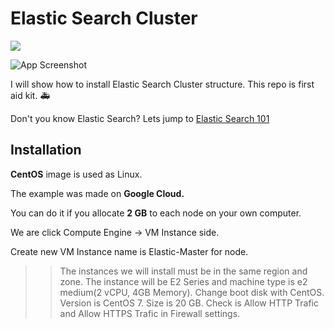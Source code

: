 # Elastic Search Cluster
[![](https://img.shields.io/badge/Documantation-1.0-brightgreen)]()

![App Screenshot](https://www.ozgurozkok.com/wp-content/uploads/2019/12/elasticsearch.png)


I will show how to install Elastic Search Cluster structure. This repo is first aid kit. :ambulance:

Don't you know Elastic Search? Lets jump to [Elastic Search 101](https://towardsdatascience.com/an-overview-on-elasticsearch-and-its-usage-e26df1d1d24a)


## Installation


**CentOS** image is used as Linux.

The example was made on **Google Cloud.**

You can do it if you allocate **2 GB** to each node on your own computer.

We are click Compute Engine -> VM Instance side.

Create new VM Instance name is Elastic-Master for node.

>> The instances we will install must be in the same region and zone.
>> The instance will be E2 Series and machine type is e2 medium(2 vCPU, 4GB Memory).
>> Change boot disk with CentOS. Version is CentOS 7. Size is 20 GB.
>> Check is Allow HTTP Trafic and Allow HTTPS Trafic in Firewall settings.
>> 
